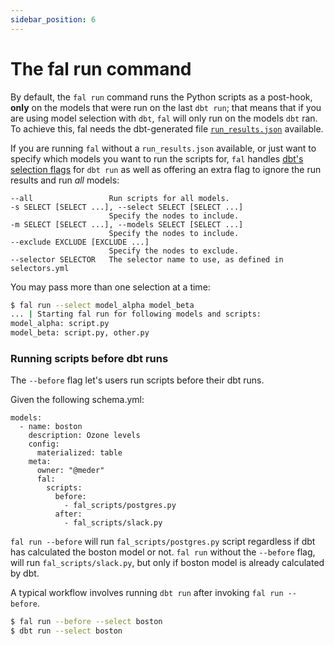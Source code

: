 ```yaml
---
sidebar_position: 6
---
```


# The fal run command

By default, the `fal run` command runs the Python scripts as a post-hook, **only** on the models that were run on the last `dbt run`; that means that if you are using model selection with `dbt`, `fal` will only run on the models `dbt` ran. To achieve this, fal needs the dbt-generated file [`run_results.json`](https://docs.getdbt.com/reference/artifacts/run-results-json) available.

If you are running `fal` without a `run_results.json` available, or just want to specify which models you want to run the scripts for, `fal` handles [dbt's selection flags](https://docs.getdbt.com/reference/node-selection/syntax) for `dbt run` as well as offering an extra flag to ignore the run results and run _all_ models:

```
--all                 Run scripts for all models.
-s SELECT [SELECT ...], --select SELECT [SELECT ...]
                      Specify the nodes to include.
-m SELECT [SELECT ...], --models SELECT [SELECT ...]
                      Specify the nodes to include.
--exclude EXCLUDE [EXCLUDE ...]
                      Specify the nodes to exclude.
--selector SELECTOR   The selector name to use, as defined in selectors.yml
```

You may pass more than one selection at a time:

```bash
$ fal run --select model_alpha model_beta
... | Starting fal run for following models and scripts:
model_alpha: script.py
model_beta: script.py, other.py
```

### Running scripts before dbt runs

The `--before` flag let's users run scripts before their dbt runs.

Given the following schema.yml:

```
models:
  - name: boston
    description: Ozone levels
    config:
      materialized: table
    meta:
      owner: "@meder"
      fal:
      	scripts:
          before:
            - fal_scripts/postgres.py
  	      after:
            - fal_scripts/slack.py
```

`fal run --before` will run `fal_scripts/postgres.py` script regardless if dbt has calculated the boston model or not. `fal run` without the `--before` flag, will run `fal_scripts/slack.py`, but only if boston model is already calculated by dbt.

A typical workflow involves running `dbt run` after invoking `fal run --before`.

```bash
$ fal run --before --select boston
$ dbt run --select boston
```
